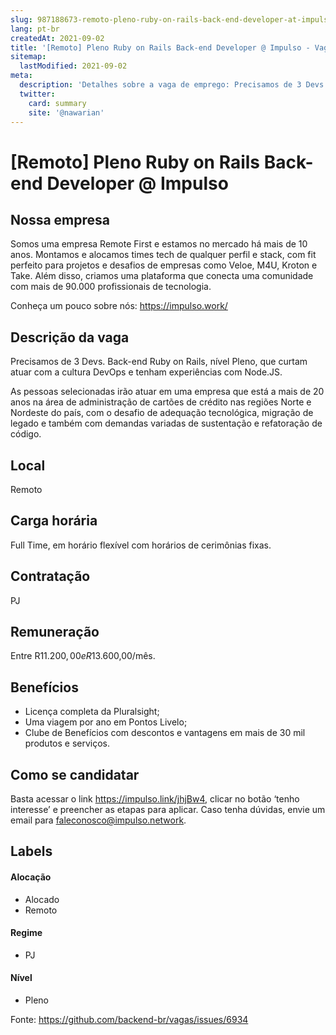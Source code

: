 ```yaml
---
slug: 987188673-remoto-pleno-ruby-on-rails-back-end-developer-at-impulso
lang: pt-br
createdAt: 2021-09-02
title: '[Remoto] Pleno Ruby on Rails Back-end Developer @ Impulso - Vaga de Emprego'
sitemap:
  lastModified: 2021-09-02
meta:
  description: 'Detalhes sobre a vaga de emprego: Precisamos de 3 Devs. Back-end Ruby on Rails, nível Pleno, que curtam atuar com a cultura DevOps e tenham experiências com Node.JS. As pessoas selecionadas irão atuar em uma empresa que está a mais de 20 anos na área de administração de cartões de crédito nas regiões Norte e Nordeste do país, com o desafio de adequação tecnológica, migração de legado e também com demandas variadas de sustentação e refatoração de código.'
  twitter:
    card: summary
    site: '@nawarian'
---
```


# [Remoto] Pleno Ruby on Rails Back-end Developer @ Impulso

## Nossa empresa

Somos uma empresa Remote First e estamos no mercado há mais de 10 anos. Montamos e alocamos times tech de qualquer perfil e stack, com fit perfeito para projetos e desafios de empresas como Veloe, M4U, Kroton e Take. Além disso, criamos uma plataforma que conecta uma comunidade com mais de 90.000 profissionais de tecnologia.

Conheça um pouco sobre nós: https://impulso.work/

## Descrição da vaga

Precisamos de 3 Devs. Back-end Ruby on Rails, nível Pleno, que curtam atuar com a cultura DevOps e tenham experiências com Node.JS.

As pessoas selecionadas irão atuar em uma empresa que está a mais de 20 anos na área de administração de cartões de crédito nas regiões Norte e Nordeste do país, com o desafio de adequação tecnológica, migração de legado e também com demandas variadas de sustentação e refatoração de código.

## Local

Remoto

## Carga horária

Full Time, em horário flexível com horários de cerimônias fixas.

## Contratação

PJ 

## Remuneração

Entre R$11.200,00 e R$13.600,00/mês.

## Benefícios

- Licença completa da Pluralsight;
- Uma viagem por ano em Pontos Livelo;
- Clube de Benefícios com descontos e vantagens em mais de 30 mil produtos e serviços.

## Como se candidatar

Basta acessar o link https://impulso.link/jhjBw4, clicar no botão ‘tenho interesse’ e preencher as etapas para aplicar. Caso tenha dúvidas, envie um email para faleconosco@impulso.network.

## Labels
<!-- retire os labels que não fazem sentido à vaga -->

#### Alocação
- Alocado
- Remoto

#### Regime

- PJ

#### Nível

- Pleno






Fonte: https://github.com/backend-br/vagas/issues/6934